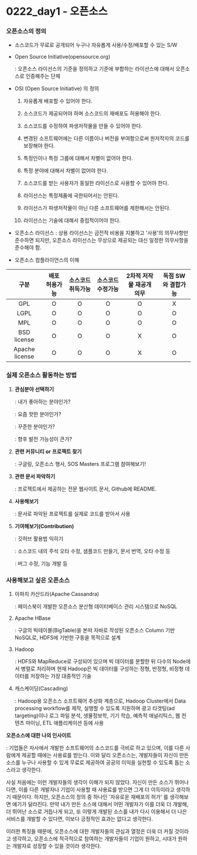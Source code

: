 # 0222_day1 - 오픈소스

### 오픈소스의 정의

- 소스코드가 무료로 공개되어 누구나 자유롭게 사용/수정/배포할 수 있는 S/W

- Open Source Initiative(opensource.org)

  : 오픈소스 라이선스의 기준을 정의하고 기준에 부합하는 라이선스에 대해서 오픈소스로 인증해주는 단체

- OSI (Open Source Initiative) 의 정의

  1. 자유롭게 배포할 수 있어야 한다.
  2. 소스코드가 제공되어야 하며 소스코드의 재배포도 허용해야 한다.

  3. 소스코드를 수정하여 파생저작물을 만들 수 있어야 한다.
  4. 변경된 소프트웨어에는 다른 이름이나 버전을 부여함으로써 원저작자의 코드를 보장해야 한다.
  5. 특정인이나 특정 그룹에 대해서 차별이 없어야 한다.
  6. 특정 분야에 대해서 차별이 없어야 한다.
  7. 소스코드를 받는 사용자가 동일한 라이선스로 사용할 수 있어야 한다.
  8. 라이선스는 특정제품에 국한되어서는 안된다.
  9. 라이선스가 파생저작물이 아닌 다른 소프트웨어를 제한해서는 안된다.
  10. 라이선스는 기술에 대해서 중립적이어야 한다.

- 오픈소스 라이선스 : 상용 라이선스는 금전적 비용을 지불하고 '사용'의 의무사항만 준수하면 되지만, 오픈소스 라이선스는 무상으로 제공되는 대신 일정한 의무사항을 준수해야 함.



- 오픈소스 컴플라이언스의 이해

|      구분      | 배포 허용가능 | 소스코드 취득가능 | 소스코드 수정가능 | 2차적 저작물 재공개 의무 | 독점 SW와 결합가능 |
| :------------: | :-----------: | :---------------: | :---------------: | :----------------------: | :----------------: |
|      GPL       |       O       |         O         |         O         |            O             |         X          |
|      LGPL      |       O       |         O         |         O         |            O             |         O          |
|      MPL       |       O       |         O         |         O         |            O             |         O          |
|  BSD license   |       O       |         O         |         O         |            X             |         O          |
| Apache license |       O       |         O         |         O         |            X             |         O          |



### 실제 오픈소스 활동하는 방법

1. **관심분야 선택하기**

   : 내가 좋아하는 분야인가?

   : 요즘 핫한 분야인가?

   : 꾸준한 분야인가?

   : 향후 발전 가능성이 큰가?

2. **관련 커뮤니티 or 프로젝트 찾기**

   : 구글링, 오픈소스 행사, SOS Masters 프로그램 참여해보기!

3. **관련 문서 파악하기**

   : 프로젝트에서 제공하는 전문 웹사이트 문서, Github에 README.

4. **사용해보기**

   : 문서로 파악된 프로젝트를 실제로 코드를 받아서 사용

5. **기여해보기(Contribution)**

   : 깃허브 활용법 익히기

   : 소스코드 내의 주석 오타 수정, 샘플코드 만들기, 문서 번역, 오타 수정 등

   : 버그 수정, 기능 개발 등





### 사용해보고 싶은 오픈소스

1. 아파치 카산드라(Apache Cassandra)

   : 페이스북이 개발한 오픈소스 분산형 데이터베이스 관리 시스템으로 NoSQL

2. Apache HBase

   : 구글의 빅테이블(BigTable)을 본떠 자바로 작성된 오픈소스 Column 기반 NoSQL로, HDFS에 기반한 구동을 목적으로 설계

3. Hadoop

   : HDFS와 MapReduce로 구성되어 있으며 빅 데이터를 분할한 뒤 다수의 Node에서 병렬로 처리하며 현재 Hadoop은 빅 데이터를 구성하는 정형, 반정형, 비정형 데이터를 저장하는 가장 대중적인 기술

4. 캐스케이딩(Cascading)

   : Hadoop용 오픈소스 소프트웨어 추상화 계층으로, Hadoop Cluster에서 Data processing workflow를 제작, 실행할 수 있도록 지원하며 광고 타겟팅(ad targeting)이나 로그 파일 분석, 생물정보학, 기기 학습, 예측적 애널리틱스, 웹 컨텐츠 마이닝, ETL 애플리케이션 등에 사용



**오픈소스에 대한 나의 인사이트**

: 기업들은 자사에서 개발한 소프트웨어의 소스코드를 극비로 하고 있으며, 이를 다른 사람에게 제공할 때에는 사용료를 받는다. 이와 달리 오픈소스는, 개발자들이 자신이 만든 소스를 누구나 사용할 수 있게 무료로 제공하여 공공의 이익을 실현할 수 있도록 돕는 소스라고 생각한다. 

 사실 처음에는 이런 개발자들의 생각이 이해가 되지 않았다. 자신이 만든 소스가 뛰어나다면, 이를 다른 개발자나 기업이 사용할 때 사용료를 받으면 그게 더 이득이라고 생각하기 때문이다. 하지만, 오픈소스의 정의 중 하나인 '자유로운 재배포의 허가' 를 생각해보면 얘기가 달라진다. 만약 내가 만든 소스에 대해서 어떤 개발자가 이를 더욱 더 개발해, 더 뛰어난 소스로 거듭나게 되고, 또 이렇게 개발된 소스를 내가 다시 이용해서 더 나은 서비스를 개발할 수 있다면, 이보다 긍정적인 효과는 없다고 생각한다.

 이러한 특징들 때문에, 오픈소스에 대한 개발자들의 관심과 열정은 더욱 더 커질 것이라고 생각하고, 오픈소스에 적극적으로 참여하는 개발자들이 기업이 원하고, 시대가 원하는 개발자로 성장할 수 있을 것이라 생각한다.


